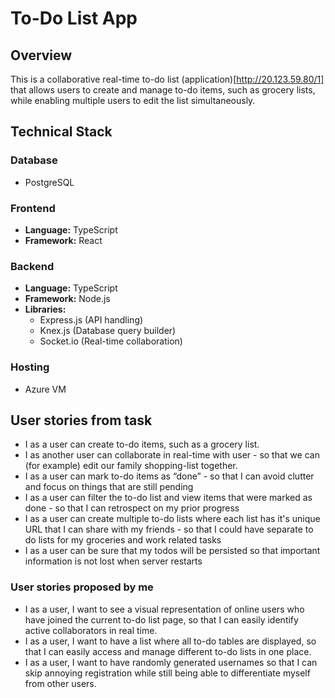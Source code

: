 # To-Do List App

## Overview

This is a collaborative real-time to-do list (application)[http://20.123.59.80/1] that allows users to create and manage to-do items, such as grocery lists, while enabling multiple users to edit the list simultaneously.

## Technical Stack

### **Database**

- PostgreSQL

### **Frontend**

- **Language:** TypeScript
- **Framework:** React

### **Backend**

- **Language:** TypeScript
- **Framework:** Node.js
- **Libraries:**
  - Express.js (API handling)
  - Knex.js (Database query builder)
  - Socket.io (Real-time collaboration)

### **Hosting**

- Azure VM

## User stories from task

- I as a user can create to-do items, such as a grocery list.
- I as another user can collaborate in real-time with user - so that we can
  (for example) edit our family shopping-list together.
- I as a user can mark to-do items as “done” - so that I can avoid clutter and focus on
  things that are still pending
- I as a user can filter the to-do list and view items that were marked as done - so that I
  can retrospect on my prior progress
- I as a user can create multiple to-do lists where each list has it's unique URL that I can
  share with my friends - so that I could have separate to do lists for my groceries and
  work related tasks
- I as a user can be sure that my todos will be persisted so that important information is
  not lost when server restarts

### User stories proposed by me

- I as a user, I want to see a visual representation of online users who have joined the current to-do list page, so that I can easily identify active collaborators in real time.
- I as a user, I want to have a list where all to-do tables are displayed, so that I can easily access and manage different to-do lists in one place.
- I as a user, I want to have randomly generated usernames so that I can skip annoying registration while still being able to differentiate myself from other users.
